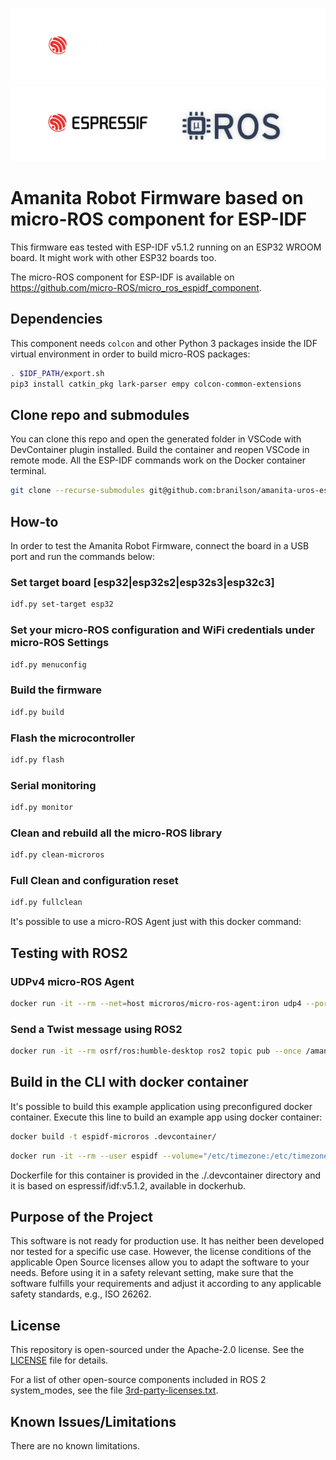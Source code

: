 ![banner](.images/banner-dark-theme.png#gh-dark-mode-only)
![banner](.images/banner-light-theme.png#gh-light-mode-only)

# Amanita Robot Firmware based on micro-ROS component for ESP-IDF

This firmware eas tested with ESP-IDF v5.1.2 running on an ESP32 WROOM board. It might work with other ESP32 boards too.

The micro-ROS component for ESP-IDF is available on https://github.com/micro-ROS/micro_ros_espidf_component.

## Dependencies

This component needs `colcon` and other Python 3 packages inside the IDF virtual environment in order to build micro-ROS packages:

```bash
. $IDF_PATH/export.sh
pip3 install catkin_pkg lark-parser empy colcon-common-extensions
```

## Clone repo and submodules

You can clone this repo and open the generated folder in VSCode with DevContainer plugin installed. Build the container and reopen VSCode in remote mode. All the ESP-IDF commands work on the Docker container terminal.

```bash
git clone --recurse-submodules git@github.com:branilson/amanita-uros-espidf.git
```

## How-to

In order to test the Amanita Robot Firmware, connect the board in a USB port and run the commands below:

### Set target board [esp32|esp32s2|esp32s3|esp32c3]
```bash
idf.py set-target esp32
```
### Set your micro-ROS configuration and WiFi credentials under micro-ROS Settings
```bash
idf.py menuconfig
```
### Build the firmware
```bash
idf.py build
```
### Flash the microcontroller
```bash
idf.py flash
```
### Serial monitoring
```bash
idf.py monitor
```
### Clean and rebuild all the micro-ROS library
```bash
idf.py clean-microros
```
### Full Clean and configuration reset
```bash
idf.py fullclean
```

It's possible to use a micro-ROS Agent just with this docker command:

## Testing with ROS2

### UDPv4 micro-ROS Agent
```bash
docker run -it --rm --net=host microros/micro-ros-agent:iron udp4 --port 8888 -v6
```

### Send a Twist message using ROS2
```bash
docker run -it --rm osrf/ros:humble-desktop ros2 topic pub --once /amanita/cmd_vel geometry_msgs/msg/Twist "{linear: {x: 1.0, y: 0.0, z: 0.0}, angular: {x: 0.0, y: 0.0, z: 2.8}}"
```

## Build in the CLI with docker container

It's possible to build this example application using preconfigured docker container. Execute this line to build an example app using docker container:

```bash
docker build -t espidf-microros .devcontainer/
```
```bash
docker run -it --rm --user espidf --volume="/etc/timezone:/etc/timezone:ro" -v  $(pwd):/workspaces/amanita-uros-espidf -v /dev:/dev --device-cgroup-rule='c *:* rmw' --workdir /workspaces/amanita-uros-espidf espidf-microros /bin/bash  -c "idf.py menuconfig build flash monitor"
```

Dockerfile for this container is provided in the ./.devcontainer directory and it is based on espressif/idf:v5.1.2, available in dockerhub.

## Purpose of the Project

This software is not ready for production use. It has neither been developed nor
tested for a specific use case. However, the license conditions of the
applicable Open Source licenses allow you to adapt the software to your needs.
Before using it in a safety relevant setting, make sure that the software
fulfills your requirements and adjust it according to any applicable safety
standards, e.g., ISO 26262.

## License

This repository is open-sourced under the Apache-2.0 license. See the [LICENSE](LICENSE) file for details.

For a list of other open-source components included in ROS 2 system_modes,
see the file [3rd-party-licenses.txt](3rd-party-licenses.txt).

## Known Issues/Limitations

There are no known limitations.
